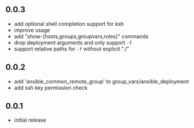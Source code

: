 ## 0.0.3
- add optional shell completion support for ksh
- improve usage
- add "show-{hosts,groups,groupvars,roles}" commands
- drop deployment arguments and only support ``-f``
- support relative paths for ``-f`` without explicit "./"

## 0.0.2
- add 'ansible_common_remote_group' to group_vars/ansible_deployment
- add ssh key permission check

## 0.0.1
- initial release
